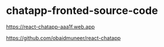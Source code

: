 # chatapp-fronted-source-code
https://react-chatapp-aaa1f.web.app

https://github.com/obaidmuneer/react-chatapp
